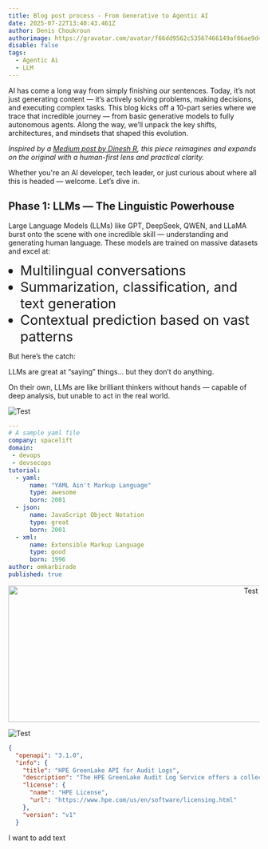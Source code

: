 ```yaml
---
title: Blog post process - From Generative to Agentic AI
date: 2025-07-22T13:40:43.461Z
author: Denis Choukroun
authorimage: https://gravatar.com/avatar/f66dd9562c53567466149af06ae9d4f1?s=96
disable: false
tags:
  - Agentic Ai
  - LLM
---
```

<style>
li {
   font-size: 27px;
   line-height: 33px;
   max-width: none;
}
</style>

AI has come a long way from simply finishing our sentences. Today, it’s not just generating content — it’s actively solving problems, making decisions, and executing complex tasks. This blog kicks off a 10-part series where we trace that incredible journey — from basic generative models to fully autonomous agents. Along the way, we’ll unpack the key shifts, architectures, and mindsets that shaped this evolution.

*Inspired by a [Medium post by Dinesh R](https://dineshr1493.medium.com/all-you-need-to-know-about-the-evolution-of-generative-ai-to-agentic-ai-65de72254a86), this piece reimagines and expands on the original with a human-first lens and practical clarity.*

Whether you're an AI developer, tech leader, or just curious about where all this is headed — welcome. Let’s dive in.

## Phase 1: LLMs — The Linguistic Powerhouse

Large Language Models (LLMs) like GPT, DeepSeek, QWEN, and LLaMA burst onto the scene with one incredible skill — understanding and generating human language. These models are trained on massive datasets and excel at:

* Multilingual conversations
* Summarization, classification, and text generation
* Contextual prediction based on vast patterns

But here’s the catch:

LLMs are great at “saying” things… but they don’t do anything.

On their own, LLMs are like brilliant thinkers without hands — capable of deep analysis, but unable to act in the real world.

![Test](/img/picture1-dinesh.png "Test")

```yaml
---
# A sample yaml file
company: spacelift
domain:
 - devops
 - devsecops
tutorial:
  - yaml:
      name: "YAML Ain't Markup Language"
      type: awesome
      born: 2001
  - json:
      name: JavaScript Object Notation
      type: great
      born: 2001
  - xml:
      name: Extensible Markup Language
      type: good
      born: 1996
author: omkarbirade
published: true
```

<center><img src="/img/picture1-dinesh.png" width="957" height="273" alt="Test" title="Test"></center>



![Test](/img/enabled-global-policies-for-client.png "Test")



```json
{
  "openapi": "3.1.0",
  "info": {
    "title": "HPE GreenLake API for Audit Logs",
    "description": "The HPE GreenLake Audit Log Service offers a collection of RESTful APIs for publishing audit logs and querying both application-specific and overall platform logs.",
    "license": {
      "name": "HPE License",
      "url": "https://www.hpe.com/us/en/software/licensing.html"
    },
    "version": "v1"
  }
```



I want to add text